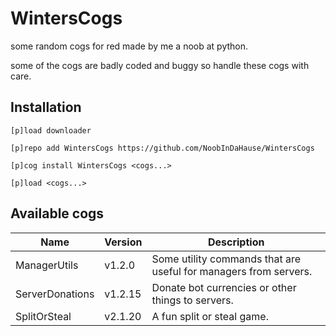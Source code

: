 # WintersCogs
some random cogs for red made by me a noob at python.

some of the cogs are badly coded and buggy so handle these cogs with care.

## Installation

```
[p]load downloader

[p]repo add WintersCogs https://github.com/NoobInDaHause/WintersCogs

[p]cog install WintersCogs <cogs...>

[p]load <cogs...>
```

## Available cogs

| Name            |  Version  | Description                                                      |
| --------------- | --------- | ---------------------------------------------------------------- |
| ManagerUtils    |  v1.2.0   | Some utility commands that are useful for managers from servers. |
| ServerDonations |  v1.2.15  | Donate bot currencies or other things to servers.                |
| SplitOrSteal    |  v2.1.20  | A fun split or steal game.                                       |
